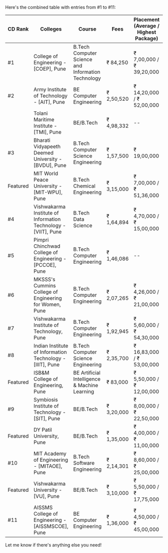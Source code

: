 Here's the combined table with entries from #1 to #11:

| CD Rank | Colleges                                            | Course                                     | Fees      | Placement (Average / Highest Package) | User Reviews (Rating) | Ranking                             |
|---------|-----------------------------------------------------|--------------------------------------------|-----------|---------------------------------------|-----------------------|-------------------------------------|
| #1      | College of Engineering - [COEP], Pune              | B.Tech Computer Science and Information Technology | ₹ 84,250   | ₹ 7,00,000 / ₹ 39,20,000             | 8.5 / 10              | #14th/35 in India - Indiatoday2023   |
| #2      | Army Institute of Technology - [AIT], Pune         | BE Computer Engineering                    | ₹ 2,50,520 | ₹ 14,20,000 / ₹ 52,00,000            | 8.9 / 10              | #26th/246 in India - Indiatoday2023   |
|         | Tolani Maritime Institute - [TMI], Pune            | BE/B.Tech                                  | ₹ 4,98,332 | --                                    | 8.9 / 10              | --                                   |
| #3      | Bharati Vidyapeeth Deemed University - [BVDU], Pune | B.Tech Computer Science Engineering       | ₹ 1,57,500 | ₹ 19,00,000                          | 7.6 / 10              | #93th/200 in India - NIRF2019        |
| Featured| MIT World Peace University - [MIT-WPU], Pune       | B.Tech Chemical Engineering                | ₹ 3,15,000 | ₹ 7,00,000 / ₹ 51,36,000             | 7.8 / 10              | #52th/200 in India - Indiatoday2020   |
| #4      | Vishwakarma Institute of Information Technology - [VIIT], Pune | B.Tech Data Science         | ₹ 1,64,894 | ₹ 4,70,000 / ₹ 15,00,000             | 7.9 / 10              | #92th/218 in India - Indiatoday2021  |
| #5      | Pimpri Chinchwad College of Engineering - [PCCOE], Pune | B.Tech Computer Engineering       | ₹ 1,46,086 | --                                    | 8 / 10                | #77th/246 in India - Indiatoday2023   |
| #6      | MKSSS's Cummins College of Engineering for Women, Pune | B.Tech Computer Engineering       | ₹ 2,07,265 | ₹ 4,26,000 / ₹ 21,00,000             | 8.3 / 10              | #39th/246 in India - Indiatoday2023   |
| #7      | Vishwakarma Institute of Technology, Pune           | B.Tech Computer Engineering                | ₹ 1,92,945 | ₹ 5,60,000 / ₹ 54,30,000             | 7.8 / 10              | #30th/246 in India - Indiatoday2023   |
| #8      | Indian Institute of Information Technology - [IIIT], Pune | B.Tech Computer Science Engineering | ₹ 2,35,700 | ₹ 16,83,000 / ₹ 53,00,000            | 7.9 / 10              | --                                   |
| Featured| ISB&M College of Engineering, Pune                  | BE Artificial Intelligence & Machine Learning | ₹ 83,000 | ₹ 5,50,000 / ₹ 12,00,000             | 8.3 / 10              | #101th/246 in India - Indiatoday2023  |
| #9      | Symbiosis Institute of Technology - [SIT], Pune     | BE/B.Tech                                  | ₹ 3,20,000 | ₹ 8,00,000 / ₹ 22,50,000             | 8.3 / 10              | #10th/246 in India - Indiatoday2023   |
| Featured| DY Patil University, Pune                          | BE/B.Tech                                  | ₹ 1,35,000 | ₹ 4,00,000 / ₹ 11,00,000             | 7.6 / 10              | --                                   |
| #10     | MIT Academy of Engineering - [MITAOE], Pune        | B.Tech Software Engineering                | ₹ 2,14,301 | ₹ 8,60,000 / ₹ 25,00,000             | 7.5 / 10              | --                                   |
| Featured| Vishwakarma University - [VU], Pune                | BE/B.Tech                                  | ₹ 3,10,000 | ₹ 5,50,000 / ₹ 17,75,000             | 8.3 / 10              | --                                   |
| #11     | AISSMS College of Engineering - [AISSMSCOE], Pune | BE Computer Engineering                    | ₹ 1,36,000 | ₹ 4,50,000 / ₹ 45,00,000             | 8.2 / 10              | #123th/246 in India - Indiatoday2023 |

Let me know if there's anything else you need!
